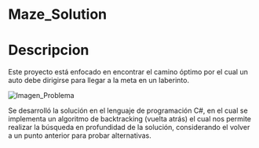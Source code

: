 # Maze_Solution

Descripcion
=====================
Este proyecto está enfocado en encontrar el camino óptimo por el cual un auto debe dirigirse para llegar a la meta en un laberinto. 

![Imagen_Problema](https://user-images.githubusercontent.com/43977461/80845432-cdc53a00-8bce-11ea-96ab-d94eb2347376.png)



Se desarrolló la solución en el lenguaje de programación C#, en el cual se implementa un algoritmo de backtracking (vuelta atrás) el cual nos permite realizar la búsqueda en profundidad de la solución, considerando el volver a un punto anterior para probar alternativas.
